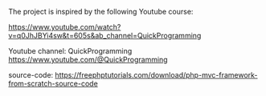 The project is inspired by the following Youtube course:


https://www.youtube.com/watch?v=q0JhJBYi4sw&t=605s&ab_channel=QuickProgramming

Youtube channel: QuickProgramming
https://www.youtube.com/@QuickProgramming

source-code:
https://freephptutorials.com/download/php-mvc-framework-from-scratch-source-code

